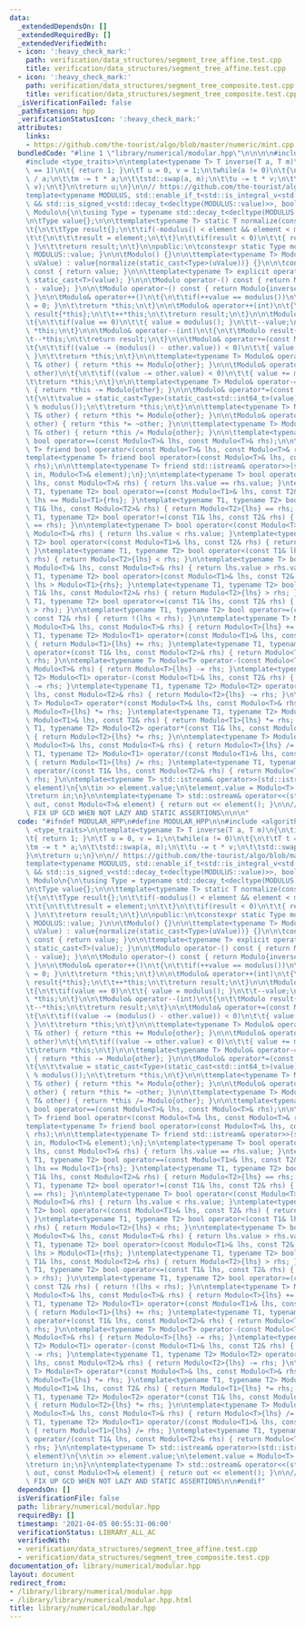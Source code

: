 ```yaml
---
data:
  _extendedDependsOn: []
  _extendedRequiredBy: []
  _extendedVerifiedWith:
  - icon: ':heavy_check_mark:'
    path: verification/data_structures/segment_tree_affine.test.cpp
    title: verification/data_structures/segment_tree_affine.test.cpp
  - icon: ':heavy_check_mark:'
    path: verification/data_structures/segment_tree_composite.test.cpp
    title: verification/data_structures/segment_tree_composite.test.cpp
  _isVerificationFailed: false
  _pathExtension: hpp
  _verificationStatusIcon: ':heavy_check_mark:'
  attributes:
    links:
    - https://github.com/the-tourist/algo/blob/master/numeric/mint.cpp
  bundledCode: "#line 1 \"library/numerical/modular.hpp\"\n\n\n\n#include <algorithm>\n\
    #include <type_traits>\n\ntemplate<typename T> T inverse(T a, T m)\n{\n\tif(a\
    \ == 1)\n\t{ return 1; }\n\tT u = 0, v = 1;\n\twhile(a != 0)\n\t{\n\t\tT t = m\
    \ / a;\n\t\tm -= t * a;\n\t\tstd::swap(a, m);\n\t\tu -= t * v;\n\t\tstd::swap(u,\
    \ v);\n\t}\n\treturn u;\n}\n\n// https://github.com/the-tourist/algo/blob/master/numeric/mint.cpp\n\
    template<typename MODULUS, std::enable_if_t<std::is_integral_v<std::decay_t<decltype(MODULUS::value)>>\
    \ && std::is_signed_v<std::decay_t<decltype(MODULUS::value)>>, bool> = true> class\
    \ Modulo\n{\n\tusing Type = typename std::decay_t<decltype(MODULUS::value)>;\n\
    \n\tType value{};\n\n\ttemplate<typename T> static T normalize(const T& element)\n\
    \t{\n\t\tType result{};\n\t\tif(-modulus() < element && element < modulus())\n\
    \t\t{\n\t\t\tresult = element;\n\t\t}\n\t\tif(result < 0)\n\t\t{ result += modulus();\
    \ }\n\t\treturn result;\n\t}\n\npublic:\n\tconstexpr static Type modulus() { return\
    \ MODULUS::value; }\n\n\tModulo() {}\n\n\ttemplate<typename T> Modulo(const T&\
    \ uValue) : value{normalize(static_cast<Type>(uValue))} {}\n\n\tconst Type& operator()()\
    \ const { return value; }\n\n\ttemplate<typename T> explicit operator T() { return\
    \ static_cast<T>(value); }\n\n\tModulo operator-() const { return Modulo{modulus()\
    \ - value}; }\n\n\tModulo operator~() const { return Modulo{inverse(value, modulus())};\
    \ }\n\n\tModulo& operator++()\n\t{\n\t\tif(++value == modulus())\n\t\t{ value\
    \ = 0; }\n\t\treturn *this;\n\t}\n\n\tModulo& operator++(int)\n\t{\n\t\tModulo\
    \ result{*this};\n\t\t++*this;\n\t\treturn result;\n\t}\n\n\tModulo& operator--()\n\
    \t{\n\t\tif(value == 0)\n\t\t{ value = modulus(); }\n\t\t--value;\n\t\treturn\
    \ *this;\n\t}\n\n\tModulo& operator--(int)\n\t{\n\t\tModulo result{*this};\n\t\
    \t--*this;\n\t\treturn result;\n\t}\n\n\tModulo& operator+=(const Modulo& other)\n\
    \t{\n\t\tif((value -= (modulus() - other.value)) < 0)\n\t\t{ value += modulus();\
    \ }\n\t\treturn *this;\n\t}\n\n\ttemplate<typename T> Modulo& operator+=(const\
    \ T& other) { return *this += Modulo{other}; }\n\n\tModulo& operator-=(const Modulo&\
    \ other)\n\t{\n\t\tif((value -= other.value) < 0)\n\t\t{ value += modulus(); }\n\
    \t\treturn *this;\n\t}\n\n\ttemplate<typename T> Modulo& operator-=(const T& other)\
    \ { return *this -= Modulo{other}; }\n\n\tModulo& operator*=(const Modulo& other)\n\
    \t{\n\t\tvalue = static_cast<Type>(static_cast<std::int64_t>(value) * other.value\
    \ % modulus());\n\t\treturn *this;\n\t}\n\n\ttemplate<typename T> Modulo& operator*=(const\
    \ T& other) { return *this *= Modulo{other}; }\n\n\tModulo& operator/=(const Modulo&\
    \ other) { return *this *= ~other; }\n\n\ttemplate<typename T> Modulo& operator/=(const\
    \ T& other) { return *this /= Modulo{other}; }\n\n\ttemplate<typename T> friend\
    \ bool operator==(const Modulo<T>& lhs, const Modulo<T>& rhs);\n\n\ttemplate<typename\
    \ T> friend bool operator<(const Modulo<T>& lhs, const Modulo<T>& rhs);\n\n\t\
    template<typename T> friend bool operator>(const Modulo<T>& lhs, const Modulo<T>&\
    \ rhs);\n\n\ttemplate<typename T> friend std::istream& operator>>(std::istream&\
    \ in, Modulo<T>& element);\n};\n\ntemplate<typename T> bool operator==(const Modulo<T>&\
    \ lhs, const Modulo<T>& rhs) { return lhs.value == rhs.value; }\ntemplate<typename\
    \ T1, typename T2> bool operator==(const Modulo<T1>& lhs, const T2& rhs) { return\
    \ lhs == Modulo<T1>{rhs}; }\ntemplate<typename T1, typename T2> bool operator==(const\
    \ T1& lhs, const Modulo<T2>& rhs) { return Modulo<T2>{lhs} == rhs; }\n\ntemplate<typename\
    \ T1, typename T2> bool operator!=(const T1& lhs, const T2& rhs) { return !(lhs\
    \ == rhs); }\n\ntemplate<typename T> bool operator<(const Modulo<T>& lhs, const\
    \ Modulo<T>& rhs) { return lhs.value < rhs.value; }\ntemplate<typename T1, typename\
    \ T2> bool operator<(const Modulo<T1>& lhs, const T2& rhs) { return lhs < Modulo<T1>{rhs};\
    \ }\ntemplate<typename T1, typename T2> bool operator<(const T1& lhs, const Modulo<T2>&\
    \ rhs) { return Modulo<T2>{lhs} < rhs; }\n\ntemplate<typename T> bool operator>(const\
    \ Modulo<T>& lhs, const Modulo<T>& rhs) { return lhs.value > rhs.value; }\ntemplate<typename\
    \ T1, typename T2> bool operator>(const Modulo<T1>& lhs, const T2& rhs) { return\
    \ lhs > Modulo<T1>{rhs}; }\ntemplate<typename T1, typename T2> bool operator>(const\
    \ T1& lhs, const Modulo<T2>& rhs) { return Modulo<T2>{lhs} > rhs; }\n\ntemplate<typename\
    \ T1, typename T2> bool operator<=(const T1& lhs, const T2& rhs) { return !(lhs\
    \ > rhs); }\n\ntemplate<typename T1, typename T2> bool operator>=(const T1& lhs,\
    \ const T2& rhs) { return !(lhs < rhs); }\n\ntemplate<typename T> Modulo<T> operator+(const\
    \ Modulo<T>& lhs, const Modulo<T>& rhs) { return Modulo<T>{lhs} += rhs; }\ntemplate<typename\
    \ T1, typename T2> Modulo<T1> operator+(const Modulo<T1>& lhs, const T2& rhs)\
    \ { return Modulo<T1>{lhs} += rhs; }\ntemplate<typename T1, typename T2> Modulo<T2>\
    \ operator+(const T1& lhs, const Modulo<T2>& rhs) { return Modulo<T2>{lhs} +=\
    \ rhs; }\n\ntemplate<typename T> Modulo<T> operator-(const Modulo<T>& lhs, const\
    \ Modulo<T>& rhs) { return Modulo<T>{lhs} -= rhs; }\ntemplate<typename T1, typename\
    \ T2> Modulo<T1> operator-(const Modulo<T1>& lhs, const T2& rhs) { return Modulo<T1>{lhs}\
    \ -= rhs; }\ntemplate<typename T1, typename T2> Modulo<T2> operator-(const T1&\
    \ lhs, const Modulo<T2>& rhs) { return Modulo<T2>{lhs} -= rhs; }\n\ntemplate<typename\
    \ T> Modulo<T> operator*(const Modulo<T>& lhs, const Modulo<T>& rhs) { return\
    \ Modulo<T>{lhs} *= rhs; }\ntemplate<typename T1, typename T2> Modulo<T1> operator*(const\
    \ Modulo<T1>& lhs, const T2& rhs) { return Modulo<T1>{lhs} *= rhs; }\ntemplate<typename\
    \ T1, typename T2> Modulo<T2> operator*(const T1& lhs, const Modulo<T2>& rhs)\
    \ { return Modulo<T2>{lhs} *= rhs; }\n\ntemplate<typename T> Modulo<T> operator/(const\
    \ Modulo<T>& lhs, const Modulo<T>& rhs) { return Modulo<T>{lhs} /= rhs; }\ntemplate<typename\
    \ T1, typename T2> Modulo<T1> operator/(const Modulo<T1>& lhs, const T2& rhs)\
    \ { return Modulo<T1>{lhs} /= rhs; }\ntemplate<typename T1, typename T2> Modulo<T2>\
    \ operator/(const T1& lhs, const Modulo<T2>& rhs) { return Modulo<T2>{lhs} /=\
    \ rhs; }\n\ntemplate<typename T> std::istream& operator>>(std::istream& in, Modulo<T>&\
    \ element)\n{\n\tin >> element.value;\n\telement.value = Modulo<T>::normalize(element.value);\n\
    \treturn in;\n}\n\ntemplate<typename T> std::ostream& operator<<(std::ostream&\
    \ out, const Modulo<T>& element) { return out << element(); }\n\n// DIVISION AND\
    \ FIX UP GCD WHEN NOT LAZY AND STATIC ASSERTIONS\n\n\n"
  code: "#ifndef MODULAR_HPP\n#define MODULAR_HPP\n\n#include <algorithm>\n#include\
    \ <type_traits>\n\ntemplate<typename T> T inverse(T a, T m)\n{\n\tif(a == 1)\n\
    \t{ return 1; }\n\tT u = 0, v = 1;\n\twhile(a != 0)\n\t{\n\t\tT t = m / a;\n\t\
    \tm -= t * a;\n\t\tstd::swap(a, m);\n\t\tu -= t * v;\n\t\tstd::swap(u, v);\n\t\
    }\n\treturn u;\n}\n\n// https://github.com/the-tourist/algo/blob/master/numeric/mint.cpp\n\
    template<typename MODULUS, std::enable_if_t<std::is_integral_v<std::decay_t<decltype(MODULUS::value)>>\
    \ && std::is_signed_v<std::decay_t<decltype(MODULUS::value)>>, bool> = true> class\
    \ Modulo\n{\n\tusing Type = typename std::decay_t<decltype(MODULUS::value)>;\n\
    \n\tType value{};\n\n\ttemplate<typename T> static T normalize(const T& element)\n\
    \t{\n\t\tType result{};\n\t\tif(-modulus() < element && element < modulus())\n\
    \t\t{\n\t\t\tresult = element;\n\t\t}\n\t\tif(result < 0)\n\t\t{ result += modulus();\
    \ }\n\t\treturn result;\n\t}\n\npublic:\n\tconstexpr static Type modulus() { return\
    \ MODULUS::value; }\n\n\tModulo() {}\n\n\ttemplate<typename T> Modulo(const T&\
    \ uValue) : value{normalize(static_cast<Type>(uValue))} {}\n\n\tconst Type& operator()()\
    \ const { return value; }\n\n\ttemplate<typename T> explicit operator T() { return\
    \ static_cast<T>(value); }\n\n\tModulo operator-() const { return Modulo{modulus()\
    \ - value}; }\n\n\tModulo operator~() const { return Modulo{inverse(value, modulus())};\
    \ }\n\n\tModulo& operator++()\n\t{\n\t\tif(++value == modulus())\n\t\t{ value\
    \ = 0; }\n\t\treturn *this;\n\t}\n\n\tModulo& operator++(int)\n\t{\n\t\tModulo\
    \ result{*this};\n\t\t++*this;\n\t\treturn result;\n\t}\n\n\tModulo& operator--()\n\
    \t{\n\t\tif(value == 0)\n\t\t{ value = modulus(); }\n\t\t--value;\n\t\treturn\
    \ *this;\n\t}\n\n\tModulo& operator--(int)\n\t{\n\t\tModulo result{*this};\n\t\
    \t--*this;\n\t\treturn result;\n\t}\n\n\tModulo& operator+=(const Modulo& other)\n\
    \t{\n\t\tif((value -= (modulus() - other.value)) < 0)\n\t\t{ value += modulus();\
    \ }\n\t\treturn *this;\n\t}\n\n\ttemplate<typename T> Modulo& operator+=(const\
    \ T& other) { return *this += Modulo{other}; }\n\n\tModulo& operator-=(const Modulo&\
    \ other)\n\t{\n\t\tif((value -= other.value) < 0)\n\t\t{ value += modulus(); }\n\
    \t\treturn *this;\n\t}\n\n\ttemplate<typename T> Modulo& operator-=(const T& other)\
    \ { return *this -= Modulo{other}; }\n\n\tModulo& operator*=(const Modulo& other)\n\
    \t{\n\t\tvalue = static_cast<Type>(static_cast<std::int64_t>(value) * other.value\
    \ % modulus());\n\t\treturn *this;\n\t}\n\n\ttemplate<typename T> Modulo& operator*=(const\
    \ T& other) { return *this *= Modulo{other}; }\n\n\tModulo& operator/=(const Modulo&\
    \ other) { return *this *= ~other; }\n\n\ttemplate<typename T> Modulo& operator/=(const\
    \ T& other) { return *this /= Modulo{other}; }\n\n\ttemplate<typename T> friend\
    \ bool operator==(const Modulo<T>& lhs, const Modulo<T>& rhs);\n\n\ttemplate<typename\
    \ T> friend bool operator<(const Modulo<T>& lhs, const Modulo<T>& rhs);\n\n\t\
    template<typename T> friend bool operator>(const Modulo<T>& lhs, const Modulo<T>&\
    \ rhs);\n\n\ttemplate<typename T> friend std::istream& operator>>(std::istream&\
    \ in, Modulo<T>& element);\n};\n\ntemplate<typename T> bool operator==(const Modulo<T>&\
    \ lhs, const Modulo<T>& rhs) { return lhs.value == rhs.value; }\ntemplate<typename\
    \ T1, typename T2> bool operator==(const Modulo<T1>& lhs, const T2& rhs) { return\
    \ lhs == Modulo<T1>{rhs}; }\ntemplate<typename T1, typename T2> bool operator==(const\
    \ T1& lhs, const Modulo<T2>& rhs) { return Modulo<T2>{lhs} == rhs; }\n\ntemplate<typename\
    \ T1, typename T2> bool operator!=(const T1& lhs, const T2& rhs) { return !(lhs\
    \ == rhs); }\n\ntemplate<typename T> bool operator<(const Modulo<T>& lhs, const\
    \ Modulo<T>& rhs) { return lhs.value < rhs.value; }\ntemplate<typename T1, typename\
    \ T2> bool operator<(const Modulo<T1>& lhs, const T2& rhs) { return lhs < Modulo<T1>{rhs};\
    \ }\ntemplate<typename T1, typename T2> bool operator<(const T1& lhs, const Modulo<T2>&\
    \ rhs) { return Modulo<T2>{lhs} < rhs; }\n\ntemplate<typename T> bool operator>(const\
    \ Modulo<T>& lhs, const Modulo<T>& rhs) { return lhs.value > rhs.value; }\ntemplate<typename\
    \ T1, typename T2> bool operator>(const Modulo<T1>& lhs, const T2& rhs) { return\
    \ lhs > Modulo<T1>{rhs}; }\ntemplate<typename T1, typename T2> bool operator>(const\
    \ T1& lhs, const Modulo<T2>& rhs) { return Modulo<T2>{lhs} > rhs; }\n\ntemplate<typename\
    \ T1, typename T2> bool operator<=(const T1& lhs, const T2& rhs) { return !(lhs\
    \ > rhs); }\n\ntemplate<typename T1, typename T2> bool operator>=(const T1& lhs,\
    \ const T2& rhs) { return !(lhs < rhs); }\n\ntemplate<typename T> Modulo<T> operator+(const\
    \ Modulo<T>& lhs, const Modulo<T>& rhs) { return Modulo<T>{lhs} += rhs; }\ntemplate<typename\
    \ T1, typename T2> Modulo<T1> operator+(const Modulo<T1>& lhs, const T2& rhs)\
    \ { return Modulo<T1>{lhs} += rhs; }\ntemplate<typename T1, typename T2> Modulo<T2>\
    \ operator+(const T1& lhs, const Modulo<T2>& rhs) { return Modulo<T2>{lhs} +=\
    \ rhs; }\n\ntemplate<typename T> Modulo<T> operator-(const Modulo<T>& lhs, const\
    \ Modulo<T>& rhs) { return Modulo<T>{lhs} -= rhs; }\ntemplate<typename T1, typename\
    \ T2> Modulo<T1> operator-(const Modulo<T1>& lhs, const T2& rhs) { return Modulo<T1>{lhs}\
    \ -= rhs; }\ntemplate<typename T1, typename T2> Modulo<T2> operator-(const T1&\
    \ lhs, const Modulo<T2>& rhs) { return Modulo<T2>{lhs} -= rhs; }\n\ntemplate<typename\
    \ T> Modulo<T> operator*(const Modulo<T>& lhs, const Modulo<T>& rhs) { return\
    \ Modulo<T>{lhs} *= rhs; }\ntemplate<typename T1, typename T2> Modulo<T1> operator*(const\
    \ Modulo<T1>& lhs, const T2& rhs) { return Modulo<T1>{lhs} *= rhs; }\ntemplate<typename\
    \ T1, typename T2> Modulo<T2> operator*(const T1& lhs, const Modulo<T2>& rhs)\
    \ { return Modulo<T2>{lhs} *= rhs; }\n\ntemplate<typename T> Modulo<T> operator/(const\
    \ Modulo<T>& lhs, const Modulo<T>& rhs) { return Modulo<T>{lhs} /= rhs; }\ntemplate<typename\
    \ T1, typename T2> Modulo<T1> operator/(const Modulo<T1>& lhs, const T2& rhs)\
    \ { return Modulo<T1>{lhs} /= rhs; }\ntemplate<typename T1, typename T2> Modulo<T2>\
    \ operator/(const T1& lhs, const Modulo<T2>& rhs) { return Modulo<T2>{lhs} /=\
    \ rhs; }\n\ntemplate<typename T> std::istream& operator>>(std::istream& in, Modulo<T>&\
    \ element)\n{\n\tin >> element.value;\n\telement.value = Modulo<T>::normalize(element.value);\n\
    \treturn in;\n}\n\ntemplate<typename T> std::ostream& operator<<(std::ostream&\
    \ out, const Modulo<T>& element) { return out << element(); }\n\n// DIVISION AND\
    \ FIX UP GCD WHEN NOT LAZY AND STATIC ASSERTIONS\n\n#endif"
  dependsOn: []
  isVerificationFile: false
  path: library/numerical/modular.hpp
  requiredBy: []
  timestamp: '2021-04-05 00:55:31-06:00'
  verificationStatus: LIBRARY_ALL_AC
  verifiedWith:
  - verification/data_structures/segment_tree_affine.test.cpp
  - verification/data_structures/segment_tree_composite.test.cpp
documentation_of: library/numerical/modular.hpp
layout: document
redirect_from:
- /library/library/numerical/modular.hpp
- /library/library/numerical/modular.hpp.html
title: library/numerical/modular.hpp
---
```

